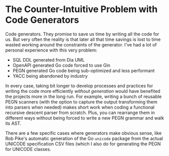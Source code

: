 # The Counter-Intuitive Problem with Code Generators

Code generators. They promise to save us time by writing all the code for us. But very often the reality is that later all that time savings is lost to time wasted working around the constraints of the generator. I've had a lot of personal experience with this very problem:

* SQL DDL generated from Dia UML
* OpenAPI generated Go code forced to use Gin
* PEGN generated Go code being sub-optimized and less performant
* YACC being abandoned by industry

In every case, taking bit longer to develop processes and practices for writing the code more efficiently *without generation* would have benefited the projects more in the long run. For example, writing a bunch of reusable PEGN scanners (with the option to capture the output transforming them into parsers when needed) makes short work when coding a functional recursive descent parser from scratch. Plus, you can rearrange them in different ways without being forced to write a new PEGN grammar and walk its AST.

There are a few specific cases where generators make obvious sense, like Rob Pike's automatic generation of the Go `unicode` package from the actual UNICODE specification CSV files (which I also do for generating the PEGN for UNICODE classes.
